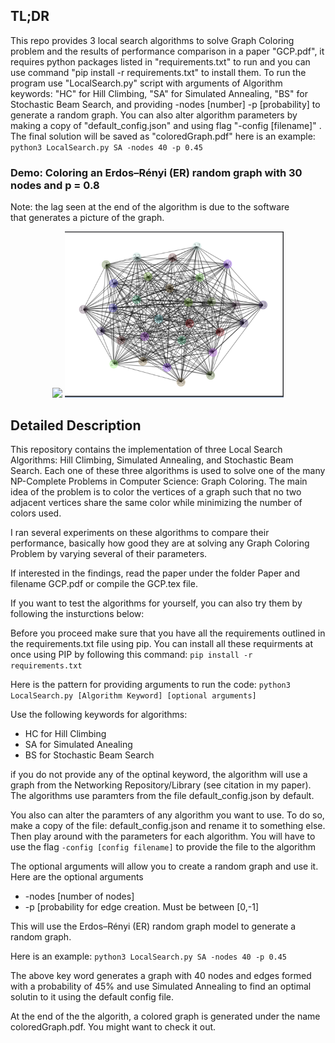 ## TL;DR

This repo provides 3 local search algorithms to solve Graph Coloring problem and the results of performance comparison in a paper "GCP.pdf", it requires python packages listed in "requirements.txt" to run and you can use command "pip install -r requirements.txt" to install them. To run the program use "LocalSearch.py" script with arguments of Algorithm keywords: "HC" for Hill Climbing, "SA" for Simulated Annealing, "BS" for Stochastic Beam Search, and providing -nodes [number] -p [probability] to generate a random graph. You can also alter algorithm parameters by making a copy of "default_config.json" and using flag "-config [filename]" . The final solution will be saved as "coloredGraph.pdf"
here is an example:
`python3 LocalSearch.py SA -nodes 40 -p 0.45`

### Demo: Coloring an Erdos–Rényi (ER) random graph with 30 nodes and p = 0.8
Note: the lag seen at the end of the algorithm is due to the software <br>
that generates a picture of the graph. 

<p align="center">
  <img src="http://g.recordit.co/xzIi1tLdp4.gif" width=500 >
  <img src="demo.png" width=350 >
</p>

<!-- <img src="http://g.recordit.co/xzIi1tLdp4.gif" width=350><br> -->

## Detailed Description


This repository contains the implementation of three Local Search Algorithms: Hill Climbing, Simulated Annealing, and Stochastic Beam Search. Each one of these three algorithms is used to solve
one of the many NP-Complete Problems in Computer Science: Graph Coloring. The main idea of the problem is to color the vertices of a graph such that no two adjacent vertices share the same color while minimizing the number of colors used. 


I ran several experiments on these algorithms to compare their performance, basically how good they are at solving any Graph Coloring Problem by varying several of their parameters. 

If interested in the findings, read the paper under the folder Paper and filename GCP.pdf or compile the GCP.tex file.

If you want to test the algorithms for yourself, you can also try them by following the insturctions below:

Before you proceed make sure that you have all the requirements outlined in the requirements.txt file using pip. You can install
all these requirments at once using PIP by following this command:
`pip install -r requirements.txt` 

Here is the pattern for providing arguments to run the code:
`python3 LocalSearch.py [Algorithm Keyword] [optional arguments]`

Use the following keywords for algorithms:
* HC for Hill Climbing
* SA for Simulated Anealing
* BS for Stochastic Beam Search

if you do not provide any of the optinal keyword, the algorithm will use a graph from the Networking Repository/Library (see citation in my paper). The algorithms use paramters from the file default_config.json by default.

You also can alter the paramters of any algorithm you want to use.
To do so, make a copy of the file: default_config.json and rename it to something else. Then play around with the parameters for each algorithm. You will have to use the flag `-config [config filename]` to provide the file to the algorithm 

The optional arguments will allow you to create a random graph and use it. Here are the optional arguments

* -nodes [number of nodes]
* -p [probability for edge creation. Must be between [0,-1]

This will use the Erdos–Rényi (ER) random graph model to generate a
random graph. 

Here is an example:
`python3 LocalSearch.py SA -nodes 40 -p 0.45`

The above key word generates a graph with 40 nodes and edges formed with a probability of 45% and use Simulated Annealing to find an optimal solutin to it using the default config file.

At the end of the the algorith, a colored graph is generated under the name coloredGraph.pdf. You might want to check it out. 
